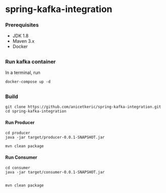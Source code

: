# spring-kafka-integration

### Prerequisites
- JDK 1.8
- Maven 3.x
- Docker
##
### Run kafka container
In a terminal, run
```
docker-compose up -d
```

##
### Build
```
git clone https://github.com/anicetkeric/spring-kafka-integration.git
cd spring-kafka-integration
```
#### Run Producer
```
cd producer
java -jar target/producer-0.0.1-SNAPSHOT.jar

mvn clean package
```
#### Run Consumer
```
cd consumer
java -jar target/consumer-0.0.1-SNAPSHOT.jar


mvn clean package
```
